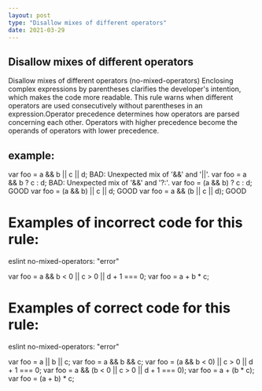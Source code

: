 ```yaml
---
layout: post
type: "Disallow mixes of different operators"
date: 2021-03-29
---
```


## Disallow mixes of different operators
Disallow mixes of different operators (no-mixed-operators) Enclosing complex expressions by parentheses clarifies the developer's intention, which makes the code more readable. This rule warns when different operators are used consecutively without parentheses in an expression.Operator precedence determines how operators are parsed concerning each other. Operators with higher precedence become the operands of operators with lower precedence.

## example:

var foo = a && b || c || d;    BAD: Unexpected mix of '&&' and '||'.
var foo = a && b ? c : d;      BAD: Unexpected mix of '&&' and '?:'.
var foo = (a && b) ? c : d;    GOOD
var foo = (a && b) || c || d;  GOOD
var foo = a && (b || c || d);  GOOD

# Examples of incorrect code for this rule:

eslint no-mixed-operators: "error"

var foo = a && b < 0 || c > 0 || d + 1 === 0;
var foo = a + b * c;

# Examples of correct code for this rule:

eslint no-mixed-operators: "error"

var foo = a || b || c;
var foo = a && b && c;
var foo = (a && b < 0) || c > 0 || d + 1 === 0;
var foo = a && (b < 0 || c > 0 || d + 1 === 0);
var foo = a + (b * c);
var foo = (a + b) * c;